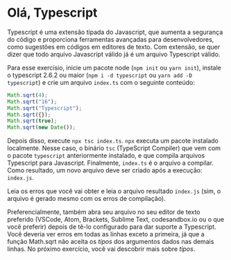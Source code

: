 # Olá, Typescript

Typescript é uma extensão tipada do Javascript, que aumenta a segurança do código e proporciona ferramentas avançadas para desenvolvedores, como sugestões em códigos em editores de texto. Com extensão, se quer dizer que todo arquivo Javascript válido já é um arquivo Typescript válido.

Para esse exercísio, inicie um pacote node (`npm init` ou `yarn init`), instale o typescript 2.6.2 ou maior (`npm i -d typescript` ou `yarn add -D typescript`) e crie um arquivo `index.ts` com o seguinte conteúdo:

```typescript
Math.sqrt(4);
Math.sqrt("16");
Math.sqrt("Typescript");
Math.sqrt({});
Math.sqrt(true);
Math.sqrt(new Date());
```

Depois disso, execute `npx tsc index.ts`. `npx` executa um pacote instalado localmente. Nesse caso, o binário `tsc` (TypeScript Compiler) que vem com o pacote `typescript` anteriormente instalado, e que compila arquivos Typescript para Javascript. Finalmente, `index.ts` é o arquivo a compilar. Como resultado, um novo arquivo deve ser criado após a execução: `index.js`.

Leia os erros que vocẽ vai obter e leia o arquivo resultado `index.js` (sim, o arquivo é gerado mesmo com os erros de compilação).

Preferencialmente, também abra seu arquivo no seu editor de texto preferido (VSCode, Atom, Brackets, Sublime Text, codesandbox.io ou o que você preferir) depois de tê-lo configurado para dar suporte a Typescript. Você deveria ver erros em todas as linhas exceto a primeira, já que a função Math.sqrt não aceita os *tipos* dos argumentos dados nas demais linhas. No próximo exercício, você vai descobrir mais sobre *tipos*.
